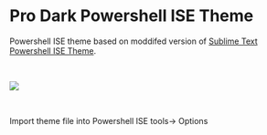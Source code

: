 # Pro Dark Powershell ISE Theme

Powershell ISE theme based on moddifed version of [Sublime Text Powershell ISE Theme](https://github.com/marzme/PowerShell_ISE_Themes/tree/master/Sublime_Text_2). 

&nbsp;


<img src="https://i.imgur.com/RdI8UOR.png">

&nbsp;


Import theme file into Powershell ISE tools-> Options 

&nbsp;

